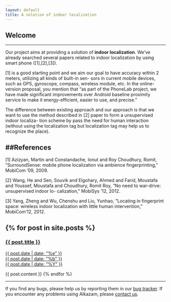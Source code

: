 ```yaml
---
layout: default
title: A solution of indoor localization
---
```


## Welcome
---
Our project aims at providing a solution of **indoor localization**. We’ve already searched several papers related to indoor localization by using smart phone ([1],[2],[3]). 

[1] is a good starting point and we aim our goal to have accuracy within 2 meters, utilizing all kinds of built-in sen- sors in current mobile devices, such as GPS, gyroscope, compass, wireless module, etc. In the online-version proposal, you mention that “as part of the PhoneLab project, we have made significant improvements over Android baseline proximity service to make it energy-efficient, easier to use, and precise.” 

The difference between existing approach and our approach is that we want to use the method described in [2] paper to form a unsupervised indoor localiza- tion scheme by pass the need for human interaction (without using the localization tag but localization tag may help us to recognize the place).


##References
---
[1] Azizyan, Martin and Constandache, Ionut and Roy Choudhury, Romit, ”SurroundSense: mobile phone localization via ambience fingerprinting,” MobiCom ’09, 2009.
[2] Wang, He and Sen, Souvik and Elgohary, Ahmed and Farid, Moustafa and Youssef, Moustafa and Choudhury, Romit Roy, ”No need to war-drive: unsupervised indoor lo- calization,” MobiSys ’12, 2012.
[3] Yang, Zheng and Wu, Chenshu and Liu, Yunhao, ”Locating in fingerprint space: wireless indoor localization with little human intervention,” MobiCom’12, 2012.


{% for post in site.posts %}
---
<a href="/Alakazam{{ post.url }}">
<h3>{{ post.title }}</h3>
<span class="date">
<div class="dateday">{{ post.date | date: "%e" }}</div>
<div>{{ post.date | date: "%b" }}</div>
<div class="dateyear">{{ post.date | date: "%Y" }}</div>
</span>
</a>

{{ post.content }}
{% endfor %}

-----
If you find any bugs, please help us by reporting them in our
[bug tracker](https://github.com/quake0day/Alakazam/issues/new).
If you encounter any problems using Alkazam, please [contact us](<schen23@buffalo.edu>).
